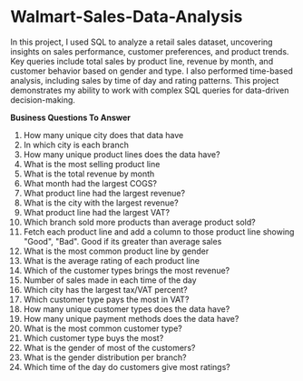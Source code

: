 # Walmart-Sales-Data-Analysis
In this project, I used SQL to analyze a retail sales dataset, uncovering insights on sales performance, customer preferences, and product trends. Key queries include total sales by product line, revenue by month, and customer behavior based on gender and type. I also performed time-based analysis, including sales by time of day and rating patterns. This project demonstrates my ability to work with complex SQL queries for data-driven decision-making.

**Business Questions To Answer**
1. How many unique city does that data have
2. In which city is each branch
3. How many unique product lines does the data have?
4. What is the most selling product line
5. What is the total revenue by month
6. What month had the largest COGS?
7. What product line had the largest revenue?
8. What is the city with the largest revenue?
9. What product line had the largest VAT?
10. Which branch sold more products than average product sold?
11. Fetch each product line and add a column to those product line showing "Good", "Bad". Good if its greater than average sales
12. What is the most common product line by gender
13. What is the average rating of each product line
14. Which of the customer types brings the most revenue?
15. Number of sales made in each time of the day
16. Which city has the largest tax/VAT percent?
17. Which customer type pays the most in VAT?
18. How many unique customer types does the data have?
19. How many unique payment methods does the data have?
20. What is the most common customer type?
21. Which customer type buys the most?
22. What is the gender of most of the customers?
23. What is the gender distribution per branch?
24. Which time of the day do customers give most ratings?


